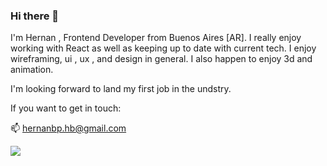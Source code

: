 ### Hi there 👋

I'm Hernan , Frontend Developer from Buenos Aires [AR]. I really enjoy working with React as well as keeping up to date with current tech. I enjoy wireframing, ui , ux , and design in general. I also happen to enjoy 3d and animation. 

I'm looking forward to land my first job in the undstry.

 If you want to get in touch: 
 
 📫 hernanbp.hb@gmail.com
 
 <img src="https://github-readme-stats.vercel.app/api/top-langs?username=hernanbp"/>
